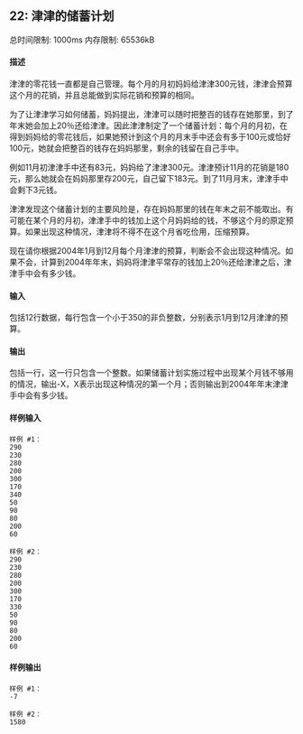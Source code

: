 ﻿## 22: 津津的储蓄计划
总时间限制: 1000ms     内存限制: 65536kB

#### 描述

津津的零花钱一直都是自己管理。每个月的月初妈妈给津津300元钱，津津会预算这个月的花销，并且总能做到实际花销和预算的相同。

为了让津津学习如何储蓄，妈妈提出，津津可以随时把整百的钱存在她那里，到了年末她会加上20％还给津津。因此津津制定了一个储蓄计划：每个月的月初，在得到妈妈给的零花钱后，如果她预计到这个月的月末手中还会有多于100元或恰好100元，她就会把整百的钱存在妈妈那里，剩余的钱留在自己手中。

例如11月初津津手中还有83元，妈妈给了津津300元。津津预计11月的花销是180元，那么她就会在妈妈那里存200元，自己留下183元。到了11月月末，津津手中会剩下3元钱。

津津发现这个储蓄计划的主要风险是，存在妈妈那里的钱在年末之前不能取出。有可能在某个月的月初，津津手中的钱加上这个月妈妈给的钱，不够这个月的原定预算。如果出现这种情况，津津将不得不在这个月省吃俭用，压缩预算。

现在请你根据2004年1月到12月每个月津津的预算，判断会不会出现这种情况。如果不会，计算到2004年年末，妈妈将津津平常存的钱加上20％还给津津之后，津津手中会有多少钱。

#### 输入

包括12行数据，每行包含一个小于350的非负整数，分别表示1月到12月津津的预算。

#### 输出

包括一行，这一行只包含一个整数。如果储蓄计划实施过程中出现某个月钱不够用的情况，输出-X，X表示出现这种情况的第一个月；否则输出到2004年年末津津手中会有多少钱。

#### 样例输入

	样例 #1：
	290
	230
	280
	200
	300
	170
	340
	50 
	90 
	80 
	200
	60

	样例 #2：
	290 
	230 
	280 
	200 
	300 
	170 
	330 
	50 
	90 
	80 
	200 
	60

#### 样例输出

	样例 #1：
	-7

	样例 #2：
	1580


